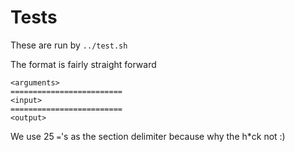 # Tests

These are run by `../test.sh`

The format is fairly straight forward

    <arguments>
    =========================
    <input>
    =========================
    <output>

We use 25 `=`'s as the section delimiter because why the h*ck not :)

